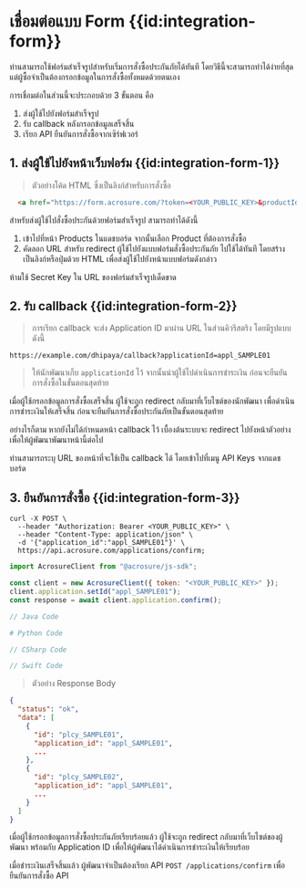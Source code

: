 # เชื่อมต่อแบบ Form {{id:integration-form}}

ท่านสามารถใช้ฟอร์มสำเร็จรูปสำหรับเริ่มการสั่งซื้อประกันภัยได้ทันที โดยวิธีนี้จะสามารถทำได้ง่ายที่สุด แต่ผู้ซื้อจำเป็นต้องกรอกข้อมูลในการสั่งซื้อทั้งหมดด้วยตนเอง

การเชื่อมต่อในส่วนนี้จะประกอบด้วย 3 ขั้นตอน คือ

1. ส่งผู้ใช้ไปยังฟอร์มสำเร็จรูป
2. รับ callback หลังกรอกข้อมูลเสร็จสิ้น
3. เรียก API ยืนยันการสั่งซื้อจากเซิร์ฟเวอร์

## 1. ส่งผู้ใช้ไปยังหน้าเว็บฟอร์ม {{id:integration-form-1}}

> ตัวอย่างโค้ด HTML ซึ่งเป็นลิงก์สำหรับการสั่งซื้อ

```html
  <a href="https://form.acrosure.com/?token=<YOUR_PUBLIC_KEY>&productId=prod_ta">สั่งซื้อประกันภัย</a>
```

สำหรับส่งผู้ใช้ไปสั่งซื้อประกันด้วยฟอร์มสำเร็จรูป สามารถทำได้ดังนี้

1. เข้าไปที่หน้า Products ในแดชบอร์ด จากนั้นเลือก Product ที่ต้องการสั่งซื้อ
2. คัดลอก URL สำหรับ redirect ผู้ใช้ไปยังแบบฟอร์มสั่งซื้อประกันภัย ไปใช้ได้ทันที โดยสร้างเป็นลิงก์หรือปุ่มด้วย HTML เพื่อส่งผู้ใช้ไปยังหน้าแบบฟอร์มดังกล่าว

<aside class="warning">
ห้ามใช้ Secret Key ใน URL ของฟอร์มสำเร็จรูปเด็ดขาด 
</aside>

## 2. รับ callback {{id:integration-form-2}}

> การเรียก callback จะส่ง Application ID มาผ่าน URL ในส่วนคิวรีสตริง โดยมีรูปแบบดังนี้

```
https://example.com/dhipaya/callback?applicationId=appl_SAMPLE01
```

> ให้นักพัฒนาเก็บ `applicationId` ไว้ จากนั้นนำผู้ใช้ไปดำเนินการชำระเงิน ก่อนจะยืนยันการสั่งซื้อในขั้นตอนสุดท้าย

เมื่อผู้ใช้กรอกข้อมูลการสั่งซื้อเสร็จสิ้น ผู้ใช้จะถูก redirect กลับมาที่เว็บไซต์ของนักพัฒนา เพื่อดำเนินการชำระเงินให้เสร็จสิ้น ก่อนจะยืนยันการสั่งซื้อประกันภัยเป็นขั้นตอนสุดท้าย

อย่างไรก็ตาม หากยังไม่ได้กำหนดหน้า callback ไว้ เบื้องต้นระบบจะ redirect ไปยังหน้าตัวอย่าง เพื่อให้ผู้พัฒนาพัฒนาหน้านี้ต่อไป

ท่านสามารถระบุ URL ของหน้าที่จะใช้เป็น callback ได้ โดยเข้าไปที่เมนู API Keys จากแดชบอร์ด

## 3. ยืนยันการสั่งซื้อ {{id:integration-form-3}}

```shell
curl -X POST \
  --header "Authorization: Bearer <YOUR_PUBLIC_KEY>" \
  --header "Content-Type: application/json" \
  -d '{"application_id":"appl_SAMPLE01"}' \
  https://api.acrosure.com/applications/confirm;
```

```javascript
import AcrosureClient from "@acrosure/js-sdk";

const client = new AcrosureClient({ token: "<YOUR_PUBLIC_KEY>" });
client.application.setId("appl_SAMPLE01");
const response = await client.application.confirm();
```

```java
// Java Code
```

```python
# Python Code
```

```csharp
// CSharp Code
```

```swift
// Swift Code
```

> ตัวอย่าง Response Body

```json
{
  "status": "ok",
  "data": [
    {
      "id": "plcy_SAMPLE01",
      "application_id": "appl_SAMPLE01",
      ...
    },
    {
      "id": "plcy_SAMPLE02",
      "application_id": "appl_SAMPLE01",
      ...
    }
  ]
}
```

เมื่อผู้ใช้กรอกข้อมูลการสั่งซื้อประกันภัยเรียบร้อยแล้ว ผู้ใช้จะถูก redirect กลับมาที่เว็บไซต์ของผู้พัฒนา พร้อมกับ Application ID เพื่อให้ผู้พัฒนาได้ดำเนินการชำระเงินให้เรียบร้อย

เมื่อชำระเงินเสร็จสิ้นแล้ว ผู้พัฒนาจำเป็นต้องเรียก API `POST /applications/confirm` เพื่อยืนยันการสั่งซื้อ API
